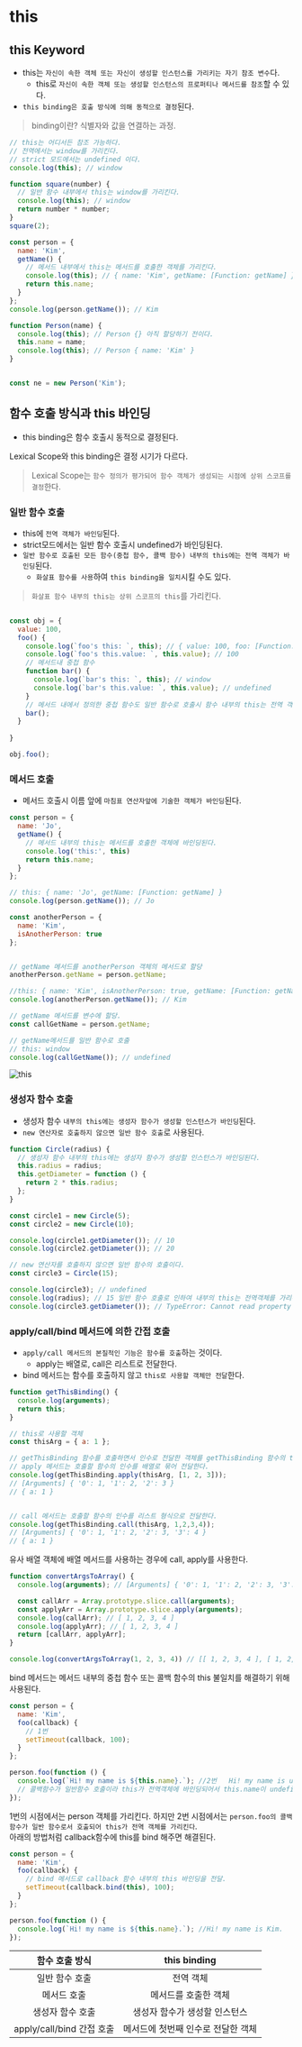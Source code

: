 # this

## this Keyword

* this는 `자신이 속한 객체 또는 자신이 생성할 인스턴스를 가리키는 자기 참조 변수`다.
  *  this로 `자신이 속한 객체 또는 생성할 인스턴스의 프로퍼티나 메서드를 참조`할 수 있다.
* `this binding은 호출 방식에 의해 동적으로 결정`된다.

> binding이란? 식별자와 값을 연결하는 과정.

```js
// this는 어디서든 참조 가능하다.
// 전역에서는 window를 가리킨다.
// strict 모드에서는 undefined 이다.
console.log(this); // window

function square(number) {
  // 일반 함수 내부에서 this는 window를 가리킨다.
  console.log(this); // window
  return number * number;
}
square(2);

const person = {
  name: 'Kim',
  getName() {
    // 메서드 내부에서 this는 메서드를 호출한 객체를 가리킨다.
    console.log(this); // { name: 'Kim', getName: [Function: getName] }
    return this.name;
  }
};
console.log(person.getName()); // Kim

function Person(name) {
  console.log(this); // Person {} 아직 할당하기 전이다.
  this.name = name;
  console.log(this); // Person { name: 'Kim' }
}


const ne = new Person('Kim');

```

## 함수 호출 방식과 this 바인딩

* this binding은 함수 호출시 동적으로 결정된다.


Lexical Scope와 this binding은 결정 시기가 다르다.
> Lexical Scope는 `함수 정의가 평가되어 함수 객체가 생성되는 시점에 상위 스코프를 결정`한다.


### 일반 함수 호출

* this에 `전역 객체가 바인딩`된다.
* strict모드에서는 일반 함수 호출시 undefined가 바인딩된다.
* `일반 함수로 호출된 모든 함수(중첩 함수, 콜백 함수) 내부의 this에는 전역 객체가 바인딩`된다.
  * `화살표 함수를 사용`하여 `this binding을 일치`시킬 수도 있다.

> `화살표 함수 내부의 this는 상위 스코프의 this`를 가리킨다.

```js

const obj = {
  value: 100,
  foo() {
    console.log(`foo's this: `, this); // { value: 100, foo: [Function: foo] }
    console.log(`foo's this.value: `, this.value); // 100
    // 메서드내 중첩 함수
    function bar() {
      console.log(`bar's this: `, this); // window
      console.log(`bar's this.value: `, this.value); // undefined
    }
    // 메서드 내에서 정의한 중첩 함수도 일반 함수로 호출시 함수 내부의 this는 전역 객체다.
    bar();
  }
  
}

obj.foo();
```

### 메서드 호출

* 메서드 호출시 이름 앞에 `마침표 연산자앞에 기술한 객체가 바인딩`된다.

```js
const person = {
  name: 'Jo',
  getName() {
    // 메서드 내부의 this는 메서드를 호출한 객체에 바인딩된다.
    console.log('this:', this)
    return this.name;
  }
};

// this: { name: 'Jo', getName: [Function: getName] }
console.log(person.getName()); // Jo

const anotherPerson = {
  name: 'Kim',
  isAnotherPerson: true
};


// getName 메서드를 anotherPerson 객체의 메서드로 할당
anotherPerson.getName = person.getName;

//this: { name: 'Kim', isAnotherPerson: true, getName: [Function: getName] }
console.log(anotherPerson.getName()); // Kim

// getName 메서드를 변수에 할당.
const callGetName = person.getName;

// getName메서드를 일반 함수로 호출
// this: window
console.log(callGetName()); // undefined

```

![this](../images/22_2this.png)

### 생성자 함수 호출

* 생성자 함수 `내부의 this에는 생성자 함수가 생성할 인스턴스가 바인딩`된다.
* `new 연산자로 호출하지 않으면 일반 함수 호출`로 사용된다.

```js
function Circle(radius) {
  // 생성자 함수 내부의 this에는 생성자 함수가 생성할 인스턴스가 바인딩된다.
  this.radius = radius;
  this.getDiameter = function () {
    return 2 * this.radius;
  };
}

const circle1 = new Circle(5);
const circle2 = new Circle(10);

console.log(circle1.getDiameter()); // 10
console.log(circle2.getDiameter()); // 20

// new 연산자를 호출하지 않으면 일반 함수의 호출이다.
const circle3 = Circle(15);

console.log(circle3); // undefined
console.log(radius); // 15 일반 함수 호출로 인하여 내부의 this는 전역객체를 가리킨다.
console.log(circle3.getDiameter()); // TypeError: Cannot read property 'getDiameter' of undefined
```


### apply/call/bind 메서드에 의한 간접 호출

* `apply/call 메서드의 본질적인 기능은 함수를 호출`하는 것이다.
  * apply는 배열로, call은 리스트로 전달한다.
* bind 메서드는 함수를 호출하지 않고 `this로 사용할 객체만 전달`한다.

```js
function getThisBinding() {
  console.log(arguments);
  return this;
}

// this로 사용할 객체
const thisArg = { a: 1 };

// getThisBinding 함수를 호출하면서 인수로 전달한 객체를 getThisBinding 함수의 this에 바인딩한다.
// apply 메서드는 호출할 함수의 인수를 배열로 묶어 전달한다.
console.log(getThisBinding.apply(thisArg, [1, 2, 3]));
// [Arguments] { '0': 1, '1': 2, '2': 3 }
// { a: 1 }


// call 메서드는 호출할 함수의 인수를 리스트 형식으로 전달한다.
console.log(getThisBinding.call(thisArg, 1,2,3,4));
// [Arguments] { '0': 1, '1': 2, '2': 3, '3': 4 }
// { a: 1 }
```

유사 배열 객체에 배열 메서드를 사용하는 경우에 call, apply를 사용한다.

```js
function convertArgsToArray() {
  console.log(arguments); // [Arguments] { '0': 1, '1': 2, '2': 3, '3': 4 }

  const callArr = Array.prototype.slice.call(arguments);
  const applyArr = Array.prototype.slice.apply(arguments);
  console.log(callArr); // [ 1, 2, 3, 4 ]
  console.log(applyArr); // [ 1, 2, 3, 4 ]
  return [callArr, applyArr];
}

console.log(convertArgsToArray(1, 2, 3, 4)) // [[ 1, 2, 3, 4 ], [ 1, 2, 3, 4 ]]
```

bind 메서드는 메서드 내부의 중첩 함수 또는 콜백 함수의 this 불일치를 해결하기 위해 사용된다.

```js
const person = {
  name: 'Kim',
  foo(callback) {
    // 1번
    setTimeout(callback, 100);
  }
};

person.foo(function () {
  console.log(`Hi! my name is ${this.name}.`); //2번   Hi! my name is undefined.
  // 콜백함수가 일반함수 호출이라 this가 전역객체에 바인딩되어서 this.name이 undefined가 나온다.
});

```

1번의 시점에서는 person 객체를 가리킨다. 하지만 2번 시점에서는 `person.foo의 콜백 함수가 일반 함수로서 호출되어 this가 전역 객체를 가리킨다`.  
아래의 방법처럼 callback함수에 this를 bind 해주면 해결된다.

```js
const person = {
  name: 'Kim',
  foo(callback) {
    // bind 메서드로 callback 함수 내부의 this 바인딩을 전달.
    setTimeout(callback.bind(this), 100);
  }
};

person.foo(function () {
  console.log(`Hi! my name is ${this.name}.`); //Hi! my name is Kim.
});

```

|함수 호출 방식|this binding|
|:---:|:---:|
|일반 함수 호출| 전역 객체|
|메서드 호출| 메서드를 호출한 객체|
|생성자 함수 호출| 생성자 함수가 생성할 인스턴스|
|apply/call/bind 간접 호출| 메서드에 첫번째 인수로 전달한 객체|


